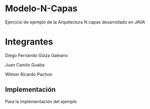 # Modelo-N-Capas
Ejercicio de ejemplo de la Arquitectura N capas desarrollado en JAVA
<h1>Integrantes</h1>
<p> Diego Fernando Güiza Galeano</p>
<p>Juan Camilo Guaba </p>
<p>Wilmer Ricardo Pachon</p>
<h2>Implementación</h2>
<p>Para la implementación del ejemplo </p>
